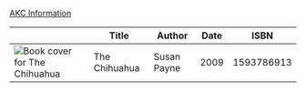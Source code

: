 [AKC Information](https://www.akc.org/dog-breeds/Chihuahua/)

| |  Title | Author | Date | ISBN |
| - | ----  | ------ | ---- | ---- |
|![Book cover for The Chihuahua](https://covers.openlibrary.org/b/isbn/1593786913.jpg)|The Chihuahua|Susan Payne|2009|1593786913|
